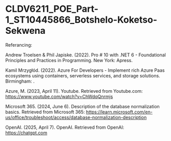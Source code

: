 # CLDV6211_POE_Part-1_ST10445866_Botshelo-Koketso-Sekwena

Referancing:

Andrew Troelsen & Phil Japiske. (2022). Pro # 10 with .NET 6 - Foundational 
Principles and Practices in Programming. New York: Apress.

Kamil Mrzygłód. (2022). Azure For Developers - Implement rich Azure Paas 
ecosystems using containers, serverless services, and storage solutions. 
Birmingham: <packt>.

Azure, M. (2023, April 11). Youtube. Retrieved from Youtube.com:
https://www.youtube.com/watch?v=ChWdqQnrmjs

Microsoft 365. (2024, June 6). Description of the database normalization 
basics. Retrieved from Microsoft 365:
https://learn.microsoft.com/en-us/office/troubleshoot/access/database-normalization-description

OpenAI. (2025, April 7). OpenAI. Retrieved from OpenAI: https://chatgpt.com

